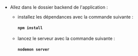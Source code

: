 - Allez dans le dossier backend de l'application :

  - installez les dépendances avec la commande suivante :
    #### `npm install`
  - lancez le serveur avec la commande suivante :
    #### `nodemon server`